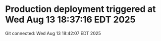 # Production deployment triggered at Wed Aug 13 18:37:16 EDT 2025
Git connected: Wed Aug 13 18:42:07 EDT 2025
